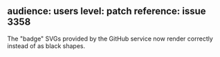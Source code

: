 audience: users
level: patch
reference: issue 3358
---
The "badge" SVGs provided by the GitHub service now render correctly instead of as black shapes.
